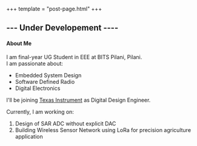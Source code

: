 +++
template = "post-page.html"
+++

## --- Under Developement ----

#### About Me

I am final-year UG Student in EEE at BITS Pilani, Pilani.
<br> I am passionate about:
- Embedded System Design
- Software Defined Radio
- Digital Electronics

I'll be joining [Texas Instrument](https://www.ti.com/) as Digital Design Engineer.

Currently, I am working on:
1. Design of SAR ADC without explicit DAC
2. Building Wireless Sensor Network using LoRa for precision agriculture application
   